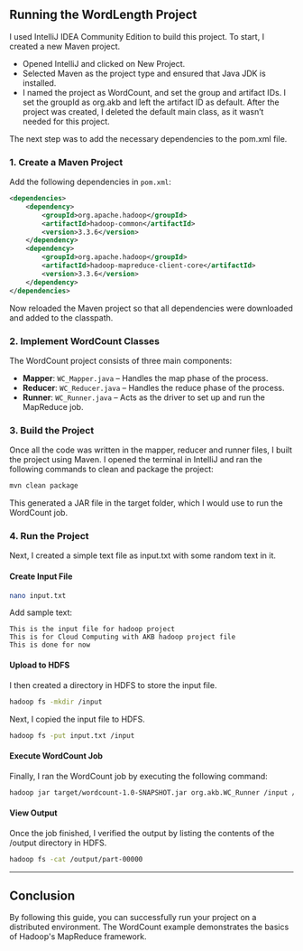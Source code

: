 ## Running the WordLength Project
I used IntelliJ IDEA Community Edition to build this project. To start, I created a new Maven project.
- Opened IntelliJ and clicked on New Project.
- Selected Maven as the project type and ensured that Java JDK is installed.
- I named the project as WordCount, and set the group and artifact IDs. I set the groupId as org.akb and left the artifact ID as default. 
After the project was created, I deleted the default main class, as it wasn’t needed for this project.

The next step was to add the necessary dependencies to the pom.xml file.

### 1. Create a Maven Project
Add the following dependencies in `pom.xml`:
```xml
<dependencies>
    <dependency>
        <groupId>org.apache.hadoop</groupId>
        <artifactId>hadoop-common</artifactId>
        <version>3.3.6</version>
    </dependency>
    <dependency>
        <groupId>org.apache.hadoop</groupId>
        <artifactId>hadoop-mapreduce-client-core</artifactId>
        <version>3.3.6</version>
    </dependency>
</dependencies>
```
Now reloaded the Maven project so that all dependencies were downloaded and added to the classpath. 

### 2. Implement WordCount Classes
The WordCount project consists of three main components: 
- **Mapper**: `WC_Mapper.java`    – Handles the map phase of the process. 
- **Reducer**: `WC_Reducer.java`  – Handles the reduce phase of the process. 
- **Runner**: `WC_Runner.java`    – Acts as the driver to set up and run the MapReduce job. 

### 3. Build the Project
Once all the code was written in the mapper, reducer and runner files, I built the project using Maven. I opened the terminal in IntelliJ and ran the following commands to clean and package the project: 
```bash
mvn clean package
```
This generated a JAR file in the target folder, which I would use to run the WordCount job. 

### 4. Run the Project
Next, I created a simple text file as input.txt with some random text in it.
#### Create Input File
```bash
nano input.txt
```

Add sample text:
```
This is the input file for hadoop project
This is for Cloud Computing with AKB hadoop project file
This is done for now
```

#### Upload to HDFS
I then created a directory in HDFS to store the input file.
```bash
hadoop fs -mkdir /input
```
Next, I copied the input file to HDFS.
```bash
hadoop fs -put input.txt /input
```

#### Execute WordCount Job
Finally, I ran the WordCount job by executing the following command: 
```bash
hadoop jar target/wordcount-1.0-SNAPSHOT.jar org.akb.WC_Runner /input /output
```

#### View Output
Once the job finished, I verified the output by listing the contents of the /output directory in HDFS.
```bash
hadoop fs -cat /output/part-00000
```
---

## Conclusion

By following this guide, you can successfully run your project on a distributed environment. The WordCount example demonstrates the basics of Hadoop's MapReduce framework.
